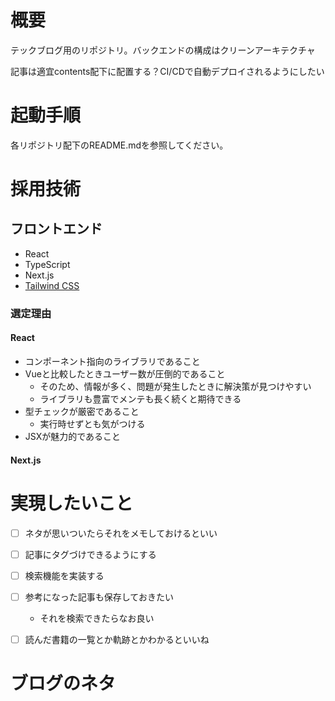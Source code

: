 # 概要

テックブログ用のリポジトリ。バックエンドの構成はクリーンアーキテクチャ

記事は適宜contents配下に配置する？CI/CDで自動デプロイされるようにしたい

# 起動手順
各リポジトリ配下のREADME.mdを参照してください。

# 採用技術
## フロントエンド
- React
- TypeScript
- Next.js
- [Tailwind CSS](https://tailwindcss.com/)

### 選定理由
#### React
- コンポーネント指向のライブラリであること
- Vueと比較したときユーザー数が圧倒的であること
  - そのため、情報が多く、問題が発生したときに解決策が見つけやすい
  - ライブラリも豊富でメンテも長く続くと期待できる
- 型チェックが厳密であること
  - 実行時せずとも気がつける
- JSXが魅力的であること

#### Next.js

# 実現したいこと

- [ ] ネタが思いついたらそれをメモしておけるといい
- [ ] 記事にタグづけできるようにする
- [ ] 検索機能を実装する
- [ ] 参考になった記事も保存しておきたい
  - それを検索できたらなお良い
- [ ] 読んだ書籍の一覧とか軌跡とかわかるといいね


# ブログのネタ